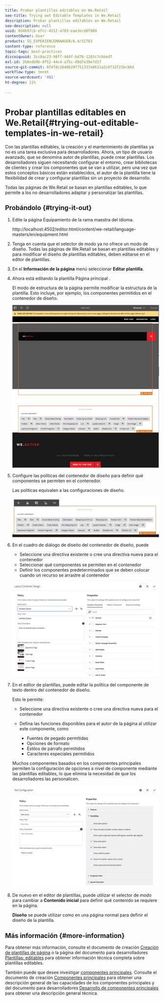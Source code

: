 ```yaml
---
title: Probar plantillas editables en We.Retail
seo-title: Trying out Editable Templates in We.Retail
description: Probar plantillas editables en We.Retail
seo-description: null
uuid: 0d4b97cb-efcc-4312-a783-eae3ecd6f889
contentOwner: User
products: SG_EXPERIENCEMANAGER/6.4/SITES
content-type: reference
topic-tags: best-practices
discoiquuid: 3cc8ac23-98ff-449f-bd76-1203c7cbbed7
exl-id: 268edb9b-0f52-44c4-a75c-d9dfe39e7d17
source-git-commit: 0f4f8c2640629f751337e8611a2c8f32f21bcb6d
workflow-type: tm+mt
source-wordcount: '481'
ht-degree: 11%

---
```


# Probar plantillas editables en We.Retail{#trying-out-editable-templates-in-we-retail}

Con las plantillas editables, la creación y el mantenimiento de plantillas ya no es una tarea exclusiva para desarrolladores. Ahora, un tipo de usuario avanzado, que se denomina autor de plantillas, puede crear plantillas. Los desarrolladores siguen necesitando configurar el entorno, crear bibliotecas de clientes y crear los componentes que se van a utilizar, pero una vez que estos conceptos básicos están establecidos, el autor de la plantilla tiene la flexibilidad de crear y configurar plantillas sin un proyecto de desarrollo.

Todas las páginas de We.Retail se basan en plantillas editables, lo que permite a los no desarrolladores adaptar y personalizar las plantillas.

## Probándolo {#trying-it-out}

1. Edite la página Equipamiento de la rama maestra del idioma.

   http://localhost:4502/editor.html/content/we-retail/language-masters/en/equipment.html

1. Tenga en cuenta que el selector de modo ya no ofrece un modo de diseño. Todas las páginas de We.Retail se basan en plantillas editables y para modificar el diseño de plantillas editables, deben editarse en el editor de plantillas.
1. En el **Información de la página** menú seleccionar **Editar plantilla**.
1. Ahora está editando la plantilla Página principal .

   El modo de estructura de la página permite modificar la estructura de la plantilla. Esto incluye, por ejemplo, los componentes permitidos en el contenedor de diseño.

   ![chlimage_1-138](assets/chlimage_1-138.png)

1. Configure las políticas del contenedor de diseño para definir qué componentes se permiten en el contenedor.

   Las políticas equivalen a las configuraciones de diseño.

   ![chlimage_1-139](assets/chlimage_1-139.png)

1. En el cuadro de diálogo de diseño del contenedor de diseño, puede

   * Seleccione una directiva existente o cree una directiva nueva para el contenedor
   * Seleccionar qué componentes se permiten en el contenedor
   * Definir los componentes predeterminados que se deben colocar cuando un recurso se arrastre al contenedor

   ![chlimage_1-140](assets/chlimage_1-140.png)

1. En el editor de plantillas, puede editar la política del componente de texto dentro del contenedor de diseño.

   Esto le permite:

   * Seleccione una directiva existente o cree una directiva nueva para el contenedor
   * Defina las funciones disponibles para el autor de la página al utilizar este componente, como

      * Fuentes de pegado permitidas
      * Opciones de formato
      * Estilos de párrafo permitidos
      * Caracteres especiales permitidos

   Muchos componentes basados en los componentes principales permiten la configuración de opciones a nivel de componente mediante las plantillas editables, lo que elimina la necesidad de que los desarrolladores las personalicen.

   ![chlimage_1-141](assets/chlimage_1-141.png)

1. De nuevo en el editor de plantillas, puede utilizar el selector de modo para cambiar a **Contenido inicial** para definir qué contenido se requiere en la página.

   **Diseño** se puede utilizar como en una página normal para definir el diseño de la plantilla.

## Más información {#more-information}

Para obtener más información, consulte el documento de creación [Creación de plantillas de página](/help/sites-authoring/templates.md) o la página del documento para desarrolladores [Plantillas: editables](/help/sites-developing/page-templates-editable.md) para obtener información técnica completa sobre plantillas editables.

También puede que desee investigar [componentes principales](/help/sites-developing/we-retail-core-components.md). Consulte el documento de creación [Componentes principales](https://experienceleague.adobe.com/docs/experience-manager-core-components/using/introduction.html?lang=es) para obtener una descripción general de las capacidades de los componentes principales y del documento para desarrolladores [Desarrollo de componentes principales](https://helpx.adobe.com/experience-manager/core-components/using/developing.html) para obtener una descripción general técnica.
